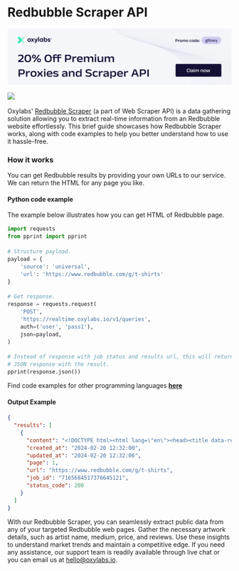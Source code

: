 # Redbubble Scraper API

[![Oxylabs promo code](https://raw.githubusercontent.com/oxylabs/product-integrations/refs/heads/master/Affiliate-Universal-1090x275.png)](https://oxylabs.go2cloud.org/aff_c?offer_id=7&aff_id=877&url_id=112)

[![](https://dcbadge.vercel.app/api/server/eWsVUJrnG5)](https://discord.gg/GbxmdGhZjq)

Oxylabs' [Redbubble Scraper](https://oxylabs.io/products/scraper-api/ecommerce/redbubble?utm_source=github&utm_medium=repositories&utm_campaign=product) (a part of Web Scraper API) is a data gathering solution allowing you to extract real-time information from an Redbubble website effortlessly. This brief guide showcases how Redbubble Scraper works, along with code examples to help you better understand how to use it hassle-free.

### How it works

You can get Redbubble results by providing your own URLs to our service. We can return the HTML for any page you like.

#### Python code example

The example below illustrates how you can get HTML of Redbubble page.

```python
import requests
from pprint import pprint

# Structure payload.
payload = {
    'source': 'universal',
    'url': 'https://www.redbubble.com/g/t-shirts'
}

# Get response.
response = requests.request(
    'POST',
    'https://realtime.oxylabs.io/v1/queries',
    auth=('user', 'pass1'),
    json=payload,
)

# Instead of response with job status and results url, this will return the
# JSON response with the result.
pprint(response.json())
```
Find code examples for other programming languages [**here**](https://github.com/oxylabs/redbubble-scraper/tree/main/code%20examples)

#### Output Example
```json
{
  "results": [
    {
      "content": "<!DOCTYPE html><html lang=\"en\"><head><title data-react-helmet=\"true\">T-Shirts for Sale | Redbubble</ ... </html>",
      "created_at": "2024-02-20 12:32:00",
      "updated_at": "2024-02-20 12:32:06",
      "page": 1,
      "url": "https://www.redbubble.com/g/t-shirts",
      "job_id": "7165684517376645121",
      "status_code": 200
    }
  ]
}
```
With our Redbubble Scraper, you can seamlessly extract public data from any of your targeted Redbubble web pages. Gather the necessary artwork details, such as artist name, medium, price, and reviews. Use these insights to understand market trends and maintain a competitive edge. If you need any assistance, our support team is readily available through live chat or you can email us at hello@oxylabs.io.
